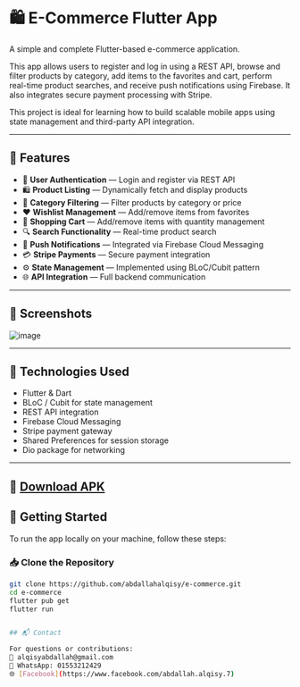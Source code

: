 # 🛍️ E-Commerce Flutter App

A simple and complete Flutter-based e-commerce application.

This app allows users to register and log in using a REST API, browse and filter products by category, add items to the favorites and cart, perform real-time product searches, and receive push notifications using Firebase. It also integrates secure payment processing with Stripe.

This project is ideal for learning how to build scalable mobile apps using state management and third-party API integration.

---

## 📱 Features

- 🔐 **User Authentication** — Login and register via REST API  
- 🛍️ **Product Listing** — Dynamically fetch and display products  
- 🧭 **Category Filtering** — Filter products by category or price  
- ❤️ **Wishlist Management** — Add/remove items from favorites  
- 🛒 **Shopping Cart** — Add/remove items with quantity management  
- 🔍 **Search Functionality** — Real-time product search  
- 🔔 **Push Notifications** — Integrated via Firebase Cloud Messaging  
- 💳 **Stripe Payments** — Secure payment integration  
- ⚙️ **State Management** — Implemented using BLoC/Cubit pattern  
- 🌐 **API Integration** — Full backend communication  

---

## 📸 Screenshots

![image](https://github.com/user-attachments/assets/736f282a-6c2a-4b80-808b-bec84402f1c2)

---

## 🧰 Technologies Used

- Flutter & Dart  
- BLoC / Cubit for state management  
- REST API integration  
- Firebase Cloud Messaging  
- Stripe payment gateway  
- Shared Preferences for session storage  
- Dio package for networking  

---

🔗 [Download APK](https://github.com/abdallahalqisy/e-commerce/releases/tag/v1.0.0)
---

## 🚀 Getting Started

To run the app locally on your machine, follow these steps:

### 📥 Clone the Repository

```bash
git clone https://github.com/abdallahalqisy/e-commerce.git
cd e-commerce
flutter pub get
flutter run


## 📬 Contact

For questions or contributions:  
📧 alqisyabdallah@gmail.com  
📱 WhatsApp: 01553212429  
🌐 [Facebook](https://www.facebook.com/abdallah.alqisy.7)
